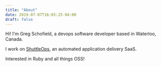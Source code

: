 ```yaml
---
title: "About"
date: 2019-07-07T16:03:25-04:00
draft: false
---
```


Hi! I'm Greg Schofield, a devops software developer based in Waterloo, Canada.

I work on [ShuttleOps](https://www.shuttleops.io/), an automated application delivery SaaS.

Interested in Ruby and all things OSS!


